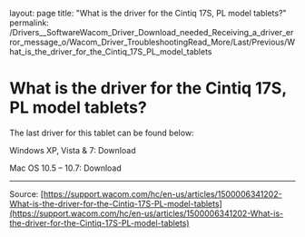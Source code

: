 layout: page
title: "What is the driver for the Cintiq 17S, PL model tablets?"
permalink: /Drivers__SoftwareWacom_Driver_Download_needed_Receiving_a_driver_error_message_o/Wacom_Driver_TroubleshootingRead_More/Last/Previous/What_is_the_driver_for_the_Cintiq_17S_PL_model_tablets

# What is the driver for the Cintiq 17S, PL model tablets?

The last driver for this tablet can be found below:


Windows XP, Vista & 7: Download


Mac OS 10.5 – 10.7: Download

---
Source: [https://support.wacom.com/hc/en-us/articles/1500006341202-What-is-the-driver-for-the-Cintiq-17S-PL-model-tablets](https://support.wacom.com/hc/en-us/articles/1500006341202-What-is-the-driver-for-the-Cintiq-17S-PL-model-tablets)
